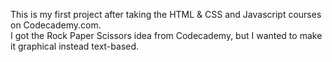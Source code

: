 This is my first project after taking the HTML & CSS and Javascript courses on Codecademy.com.  
I got the Rock Paper Scissors idea from Codecademy, 
  but I wanted to make it graphical instead text-based.
